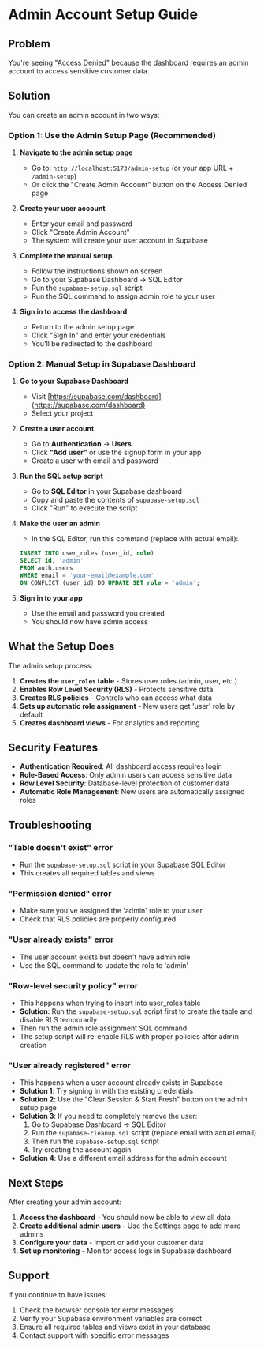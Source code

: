 # Admin Account Setup Guide

## Problem
You're seeing "Access Denied" because the dashboard requires an admin account to access sensitive customer data.

## Solution
You can create an admin account in two ways:

### Option 1: Use the Admin Setup Page (Recommended)

1. **Navigate to the admin setup page**
   - Go to: `http://localhost:5173/admin-setup` (or your app URL + `/admin-setup`)
   - Or click the "Create Admin Account" button on the Access Denied page

2. **Create your user account**
   - Enter your email and password
   - Click "Create Admin Account"
   - The system will create your user account in Supabase

3. **Complete the manual setup**
   - Follow the instructions shown on screen
   - Go to your Supabase Dashboard → SQL Editor
   - Run the `supabase-setup.sql` script
   - Run the SQL command to assign admin role to your user

4. **Sign in to access the dashboard**
   - Return to the admin setup page
   - Click "Sign In" and enter your credentials
   - You'll be redirected to the dashboard

### Option 2: Manual Setup in Supabase Dashboard

1. **Go to your Supabase Dashboard**
   - Visit [https://supabase.com/dashboard](https://supabase.com/dashboard)
   - Select your project

2. **Create a user account**
   - Go to **Authentication** → **Users**
   - Click **"Add user"** or use the signup form in your app
   - Create a user with email and password

3. **Run the SQL setup script**
   - Go to **SQL Editor** in your Supabase dashboard
   - Copy and paste the contents of `supabase-setup.sql`
   - Click "Run" to execute the script

4. **Make the user an admin**
   - In the SQL Editor, run this command (replace with actual email):
   ```sql
   INSERT INTO user_roles (user_id, role)
   SELECT id, 'admin'
   FROM auth.users
   WHERE email = 'your-email@example.com'
   ON CONFLICT (user_id) DO UPDATE SET role = 'admin';
   ```

5. **Sign in to your app**
   - Use the email and password you created
   - You should now have admin access

## What the Setup Does

The admin setup process:

1. **Creates the `user_roles` table** - Stores user roles (admin, user, etc.)
2. **Enables Row Level Security (RLS)** - Protects sensitive data
3. **Creates RLS policies** - Controls who can access what data
4. **Sets up automatic role assignment** - New users get 'user' role by default
5. **Creates dashboard views** - For analytics and reporting

## Security Features

- **Authentication Required**: All dashboard access requires login
- **Role-Based Access**: Only admin users can access sensitive data
- **Row Level Security**: Database-level protection of customer data
- **Automatic Role Management**: New users are automatically assigned roles

## Troubleshooting

### "Table doesn't exist" error
- Run the `supabase-setup.sql` script in your Supabase SQL Editor
- This creates all required tables and views

### "Permission denied" error
- Make sure you've assigned the 'admin' role to your user
- Check that RLS policies are properly configured

### "User already exists" error
- The user account exists but doesn't have admin role
- Use the SQL command to update the role to 'admin'

### "Row-level security policy" error
- This happens when trying to insert into user_roles table
- **Solution**: Run the `supabase-setup.sql` script first to create the table and disable RLS temporarily
- Then run the admin role assignment SQL command
- The setup script will re-enable RLS with proper policies after admin creation

### "User already registered" error
- This happens when a user account already exists in Supabase
- **Solution 1**: Try signing in with the existing credentials
- **Solution 2**: Use the "Clear Session & Start Fresh" button on the admin setup page
- **Solution 3**: If you need to completely remove the user:
  1. Go to Supabase Dashboard → SQL Editor
  2. Run the `supabase-cleanup.sql` script (replace email with actual email)
  3. Then run the `supabase-setup.sql` script
  4. Try creating the account again
- **Solution 4**: Use a different email address for the admin account

## Next Steps

After creating your admin account:

1. **Access the dashboard** - You should now be able to view all data
2. **Create additional admin users** - Use the Settings page to add more admins
3. **Configure your data** - Import or add your customer data
4. **Set up monitoring** - Monitor access logs in Supabase dashboard

## Support

If you continue to have issues:
1. Check the browser console for error messages
2. Verify your Supabase environment variables are correct
3. Ensure all required tables and views exist in your database
4. Contact support with specific error messages
